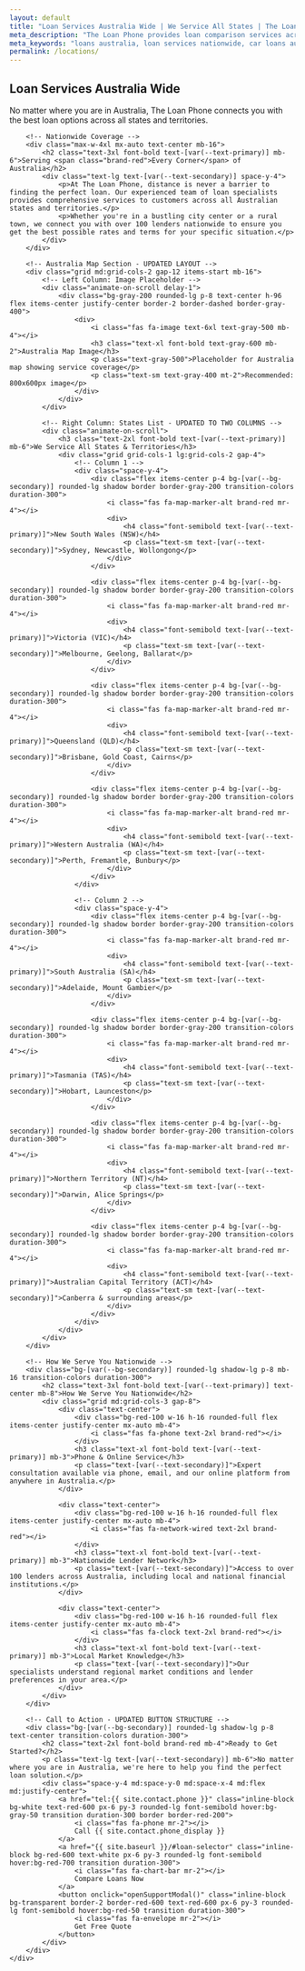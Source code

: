 ```yaml
---
layout: default
title: "Loan Services Australia Wide | We Service All States | The Loan Phone"
meta_description: "The Loan Phone provides loan comparison services across all of Australia. Find the best loan rates in your state with our expert loan specialists."
meta_keywords: "loans australia, loan services nationwide, car loans australia, home loans australia, business loans australia"
permalink: /locations/
---
```


<!-- Hero Section -->
<section class="bg-[var(--bg-accent)] transition-colors duration-300">
    <div class="container mx-auto px-6 py-16 text-center animate-on-scroll">
        <h1 class="text-5xl font-extrabold text-[var(--text-primary)] mb-4">Loan Services <span class="brand-red">Australia Wide</span></h1>
        <p class="text-xl text-[var(--text-secondary)] max-w-3xl mx-auto">
            No matter where you are in Australia, The Loan Phone connects you with the best loan options across all states and territories.
        </p>
    </div>
</section>

<!-- Main Content Section -->
<section class="py-20 bg-[var(--bg-primary)] transition-colors duration-300">
    <div class="container mx-auto px-6">
        
        <!-- Nationwide Coverage -->
        <div class="max-w-4xl mx-auto text-center mb-16">
            <h2 class="text-3xl font-bold text-[var(--text-primary)] mb-6">Serving <span class="brand-red">Every Corner</span> of Australia</h2>
            <div class="text-lg text-[var(--text-secondary)] space-y-4">
                <p>At The Loan Phone, distance is never a barrier to finding the perfect loan. Our experienced team of loan specialists provides comprehensive services to customers across all Australian states and territories.</p>
                <p>Whether you're in a bustling city center or a rural town, we connect you with over 100 lenders nationwide to ensure you get the best possible rates and terms for your specific situation.</p>
            </div>
        </div>

        <!-- Australia Map Section - UPDATED LAYOUT -->
        <div class="grid md:grid-cols-2 gap-12 items-start mb-16">
            <!-- Left Column: Image Placeholder -->
            <div class="animate-on-scroll delay-1">
                <div class="bg-gray-200 rounded-lg p-8 text-center h-96 flex items-center justify-center border-2 border-dashed border-gray-400">
                    <div>
                        <i class="fas fa-image text-6xl text-gray-500 mb-4"></i>
                        <h3 class="text-xl font-bold text-gray-600 mb-2">Australia Map Image</h3>
                        <p class="text-gray-500">Placeholder for Australia map showing service coverage</p>
                        <p class="text-sm text-gray-400 mt-2">Recommended: 800x600px image</p>
                    </div>
                </div>
            </div>
            
            <!-- Right Column: States List - UPDATED TO TWO COLUMNS -->
            <div class="animate-on-scroll">
                <h3 class="text-2xl font-bold text-[var(--text-primary)] mb-6">We Service All States & Territories</h3>
                <div class="grid grid-cols-1 lg:grid-cols-2 gap-4">
                    <!-- Column 1 -->
                    <div class="space-y-4">
                        <div class="flex items-center p-4 bg-[var(--bg-secondary)] rounded-lg shadow border border-gray-200 transition-colors duration-300">
                            <i class="fas fa-map-marker-alt brand-red mr-4"></i>
                            <div>
                                <h4 class="font-semibold text-[var(--text-primary)]">New South Wales (NSW)</h4>
                                <p class="text-sm text-[var(--text-secondary)]">Sydney, Newcastle, Wollongong</p>
                            </div>
                        </div>
                        
                        <div class="flex items-center p-4 bg-[var(--bg-secondary)] rounded-lg shadow border border-gray-200 transition-colors duration-300">
                            <i class="fas fa-map-marker-alt brand-red mr-4"></i>
                            <div>
                                <h4 class="font-semibold text-[var(--text-primary)]">Victoria (VIC)</h4>
                                <p class="text-sm text-[var(--text-secondary)]">Melbourne, Geelong, Ballarat</p>
                            </div>
                        </div>
                        
                        <div class="flex items-center p-4 bg-[var(--bg-secondary)] rounded-lg shadow border border-gray-200 transition-colors duration-300">
                            <i class="fas fa-map-marker-alt brand-red mr-4"></i>
                            <div>
                                <h4 class="font-semibold text-[var(--text-primary)]">Queensland (QLD)</h4>
                                <p class="text-sm text-[var(--text-secondary)]">Brisbane, Gold Coast, Cairns</p>
                            </div>
                        </div>
                        
                        <div class="flex items-center p-4 bg-[var(--bg-secondary)] rounded-lg shadow border border-gray-200 transition-colors duration-300">
                            <i class="fas fa-map-marker-alt brand-red mr-4"></i>
                            <div>
                                <h4 class="font-semibold text-[var(--text-primary)]">Western Australia (WA)</h4>
                                <p class="text-sm text-[var(--text-secondary)]">Perth, Fremantle, Bunbury</p>
                            </div>
                        </div>
                    </div>
                    
                    <!-- Column 2 -->
                    <div class="space-y-4">
                        <div class="flex items-center p-4 bg-[var(--bg-secondary)] rounded-lg shadow border border-gray-200 transition-colors duration-300">
                            <i class="fas fa-map-marker-alt brand-red mr-4"></i>
                            <div>
                                <h4 class="font-semibold text-[var(--text-primary)]">South Australia (SA)</h4>
                                <p class="text-sm text-[var(--text-secondary)]">Adelaide, Mount Gambier</p>
                            </div>
                        </div>
                        
                        <div class="flex items-center p-4 bg-[var(--bg-secondary)] rounded-lg shadow border border-gray-200 transition-colors duration-300">
                            <i class="fas fa-map-marker-alt brand-red mr-4"></i>
                            <div>
                                <h4 class="font-semibold text-[var(--text-primary)]">Tasmania (TAS)</h4>
                                <p class="text-sm text-[var(--text-secondary)]">Hobart, Launceston</p>
                            </div>
                        </div>
                        
                        <div class="flex items-center p-4 bg-[var(--bg-secondary)] rounded-lg shadow border border-gray-200 transition-colors duration-300">
                            <i class="fas fa-map-marker-alt brand-red mr-4"></i>
                            <div>
                                <h4 class="font-semibold text-[var(--text-primary)]">Northern Territory (NT)</h4>
                                <p class="text-sm text-[var(--text-secondary)]">Darwin, Alice Springs</p>
                            </div>
                        </div>
                        
                        <div class="flex items-center p-4 bg-[var(--bg-secondary)] rounded-lg shadow border border-gray-200 transition-colors duration-300">
                            <i class="fas fa-map-marker-alt brand-red mr-4"></i>
                            <div>
                                <h4 class="font-semibold text-[var(--text-primary)]">Australian Capital Territory (ACT)</h4>
                                <p class="text-sm text-[var(--text-secondary)]">Canberra & surrounding areas</p>
                            </div>
                        </div>
                    </div>
                </div>
            </div>
        </div>

        <!-- How We Serve You Nationwide -->
        <div class="bg-[var(--bg-secondary)] rounded-lg shadow-lg p-8 mb-16 transition-colors duration-300">
            <h2 class="text-3xl font-bold text-[var(--text-primary)] text-center mb-8">How We Serve You Nationwide</h2>
            <div class="grid md:grid-cols-3 gap-8">
                <div class="text-center">
                    <div class="bg-red-100 w-16 h-16 rounded-full flex items-center justify-center mx-auto mb-4">
                        <i class="fas fa-phone text-2xl brand-red"></i>
                    </div>
                    <h3 class="text-xl font-bold text-[var(--text-primary)] mb-3">Phone & Online Service</h3>
                    <p class="text-[var(--text-secondary)]">Expert consultation available via phone, email, and our online platform from anywhere in Australia.</p>
                </div>
                
                <div class="text-center">
                    <div class="bg-red-100 w-16 h-16 rounded-full flex items-center justify-center mx-auto mb-4">
                        <i class="fas fa-network-wired text-2xl brand-red"></i>
                    </div>
                    <h3 class="text-xl font-bold text-[var(--text-primary)] mb-3">Nationwide Lender Network</h3>
                    <p class="text-[var(--text-secondary)]">Access to over 100 lenders across Australia, including local and national financial institutions.</p>
                </div>
                
                <div class="text-center">
                    <div class="bg-red-100 w-16 h-16 rounded-full flex items-center justify-center mx-auto mb-4">
                        <i class="fas fa-clock text-2xl brand-red"></i>
                    </div>
                    <h3 class="text-xl font-bold text-[var(--text-primary)] mb-3">Local Market Knowledge</h3>
                    <p class="text-[var(--text-secondary)]">Our specialists understand regional market conditions and lender preferences in your area.</p>
                </div>
            </div>
        </div>

        <!-- Call to Action - UPDATED BUTTON STRUCTURE -->
        <div class="bg-[var(--bg-secondary)] rounded-lg shadow-lg p-8 text-center transition-colors duration-300">
            <h2 class="text-2xl font-bold brand-red mb-4">Ready to Get Started?</h2>
            <p class="text-lg text-[var(--text-secondary)] mb-6">No matter where you are in Australia, we're here to help you find the perfect loan solution.</p>
            <div class="space-y-4 md:space-y-0 md:space-x-4 md:flex md:justify-center">
                <a href="tel:{{ site.contact.phone }}" class="inline-block bg-white text-red-600 px-6 py-3 rounded-lg font-semibold hover:bg-gray-50 transition duration-300 border border-red-200">
                    <i class="fas fa-phone mr-2"></i>
                    Call {{ site.contact.phone_display }}
                </a>
                <a href="{{ site.baseurl }}/#loan-selector" class="inline-block bg-red-600 text-white px-6 py-3 rounded-lg font-semibold hover:bg-red-700 transition duration-300">
                    <i class="fas fa-chart-bar mr-2"></i>
                    Compare Loans Now
                </a>
                <button onclick="openSupportModal()" class="inline-block bg-transparent border-2 border-red-600 text-red-600 px-6 py-3 rounded-lg font-semibold hover:bg-red-50 transition duration-300">
                    <i class="fas fa-envelope mr-2"></i>
                    Get Free Quote
                </button>
            </div>
        </div>
    </div>
</section>
